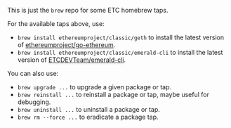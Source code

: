 This is just the `brew` repo for some ETC homebrew taps.

For the available taps above, use:
- `brew install ethereumproject/classic/geth` to install the latest version of [ethereumproject/go-ethereum](https://github.com/ethereumproject/go-ethereum).
- `brew install ethereumproject/classic/emerald-cli` to install the latest version of [ETCDEVTeam/emerald-cli](https://github.com/ETCDEVTeam/emerald-cli).

You can also use:
- `brew upgrade ...` to upgrade a given package or tap.
- `brew reinstall ...` to reinstall a package or tap, maybe useful for debugging.
- `brew uninstall ...` to uninstall a package or tap.
- `brew rm --force ...` to eradicate a package tap.
